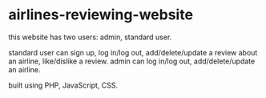 # airlines-reviewing-website
this website has two users: admin, standard user.

standard user can sign up, log in/log out, add/delete/update a review about an airline, like/dislike a review.
admin can log in/log out, add/delete/update an airline.

built using PHP, JavaScript, CSS.
